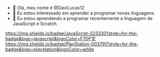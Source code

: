 - 👋 Olá, meu nome é @DaviLucas12
- 👀 Eu estou interessado em aprender a programar novas linguagens.
- 🌱 Eu estou aprendendo a programar recentemente a linguagem de JavaScript e Scratch.

https://img.shields.io/badge/JavaScript-323330?style=for-the-badge&logo=javascript&logoColor=F7DF1E
https://img.shields.io/badge/PlayStation-003791?style=for-the-badge&logo=playstation&logoColor=white
<!---
DaviLucas12/DaviLucas12 is a ✨ special ✨ repository because its `README.md` (this file) appears on your GitHub profile.
You can click the Preview link to take a look at your changes.
--->
